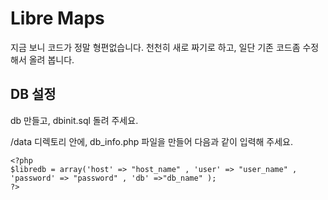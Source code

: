 # Libre Maps
  지금 보니 코드가 정말 형편없습니다. 천천히 새로 짜기로 하고, 일단 기존 코드좀 수정해서 올려 봅니다.

## DB 설정
  db 만들고, dbinit.sql 돌려 주세요.

  /data 디렉토리 안에, db_info.php 파일을 만들어 다음과 같이 입력해 주세요.

    <?php
    $libredb = array('host' => "host_name" , 'user' => "user_name" , 'password' => "password" , 'db' =>"db_name" );
    ?>
